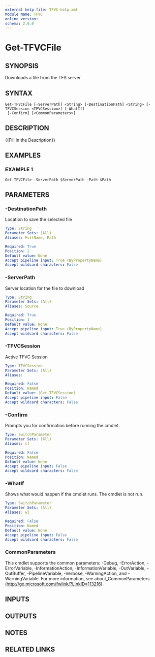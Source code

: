```yaml
---
external help file: TFVC-help.xml
Module Name: TFVC
online version:
schema: 2.0.0
---
```


# Get-TFVCFile

## SYNOPSIS
Downloads a file from the TFS server

## SYNTAX

```
Get-TFVCFile [-ServerPath] <String> [-DestinationPath] <String> [-TFVCSession <TFVCSession>] [-WhatIf]
 [-Confirm] [<CommonParameters>]
```

## DESCRIPTION
{{Fill in the Description}}

## EXAMPLES

### EXAMPLE 1
```
Get-TFVCFile -ServerPath $ServerPath -Path $Path
```

## PARAMETERS

### -DestinationPath
Location to save the selected file

```yaml
Type: String
Parameter Sets: (All)
Aliases: FullName, Path

Required: True
Position: 2
Default value: None
Accept pipeline input: True (ByPropertyName)
Accept wildcard characters: False
```

### -ServerPath
Server location for the file to download

```yaml
Type: String
Parameter Sets: (All)
Aliases: Source

Required: True
Position: 1
Default value: None
Accept pipeline input: True (ByPropertyName)
Accept wildcard characters: False
```

### -TFVCSession
Active TFVC Session

```yaml
Type: TFVCSession
Parameter Sets: (All)
Aliases:

Required: False
Position: Named
Default value: (Get-TFVCSession)
Accept pipeline input: False
Accept wildcard characters: False
```

### -Confirm
Prompts you for confirmation before running the cmdlet.

```yaml
Type: SwitchParameter
Parameter Sets: (All)
Aliases: cf

Required: False
Position: Named
Default value: None
Accept pipeline input: False
Accept wildcard characters: False
```

### -WhatIf
Shows what would happen if the cmdlet runs.
The cmdlet is not run.

```yaml
Type: SwitchParameter
Parameter Sets: (All)
Aliases: wi

Required: False
Position: Named
Default value: None
Accept pipeline input: False
Accept wildcard characters: False
```

### CommonParameters
This cmdlet supports the common parameters: -Debug, -ErrorAction, -ErrorVariable, -InformationAction, -InformationVariable, -OutVariable, -OutBuffer, -PipelineVariable, -Verbose, -WarningAction, and -WarningVariable. For more information, see about_CommonParameters (http://go.microsoft.com/fwlink/?LinkID=113216).

## INPUTS

## OUTPUTS

## NOTES

## RELATED LINKS
